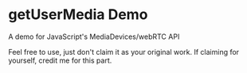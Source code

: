 # getUserMedia Demo
A demo for JavaScript's MediaDevices/webRTC API

Feel free to use, just don't claim it as your original work. If claiming for yourself, credit me for this part.
